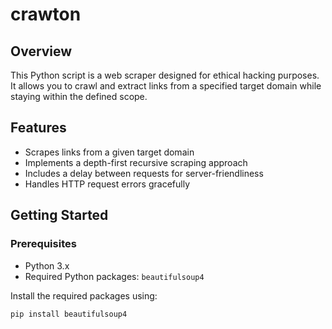 # crawton

## Overview

This Python script is a web scraper designed for ethical hacking purposes. It allows you to crawl and extract links from a specified target domain while staying within the defined scope.

## Features

- Scrapes links from a given target domain
- Implements a depth-first recursive scraping approach
- Includes a delay between requests for server-friendliness
- Handles HTTP request errors gracefully

## Getting Started

### Prerequisites

- Python 3.x
- Required Python packages: `beautifulsoup4`

Install the required packages using:

```bash
pip install beautifulsoup4
